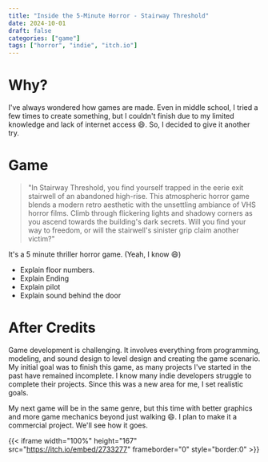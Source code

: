 ```yaml
---
title: "Inside the 5-Minute Horror - Stairway Threshold"
date: 2024-10-01
draft: false
categories: ["game"]
tags: ["horror", "indie", "itch.io"]
---
```


# Why?

I've always wondered how games are made. Even in middle school, I tried a few times to create something, but I couldn't finish due to my limited knowledge and lack of internet access 😄. So, I decided to give it another try.

# Game

> "In Stairway Threshold, you find yourself trapped in the eerie exit stairwell of an abandoned high-rise. This atmospheric horror game blends a modern retro aesthetic with the unsettling ambiance of VHS horror films. Climb through flickering lights and shadowy corners as you ascend towards the building's dark secrets. Will you find your way to freedom, or will the stairwell's sinister grip claim another victim?"

It's a 5 minute thriller horror game. (Yeah, I know 😄)

- Explain floor numbers.
- Explain Ending
- Explain pilot
- Explain sound behind the door

# After Credits

Game development is challenging. It involves everything from programming, modeling, and sound design to level design and creating the game scenario. My initial goal was to finish this game, as many projects I've started in the past have remained incomplete. I know many indie developers struggle to complete their projects. Since this was a new area for me, I set realistic goals.

My next game will be in the same genre, but this time with better graphics and more game mechanics beyond just walking 😄. I plan to make it a commercial project. We'll see how it goes.

{{< iframe width="100%" height="167" src="https://itch.io/embed/2733277" frameborder="0" style="border:0" >}}
